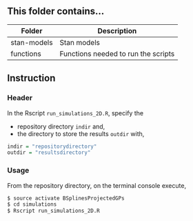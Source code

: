## This folder contains...
| Folder    | Description |
|-----------|------------------------------------------------------|
| stan-models   | Stan models |
| functions      | Functions needed to run the scripts   |


## Instruction 

### Header
In the Rscript ```run_simulations_2D.R```, specify the 
* repository directory ```indir``` and,
* the directory to store the results ```outdir``` 
with,
```R
indir = "repositorydirectory" 
outdir = "resultsdirectory"
```

### Usage
From the repository directory, on the terminal console execute, 
```bash
$ source activate BSplinesProjectedGPs
$ cd simulations
$ Rscript run_simulations_2D.R
``` 
